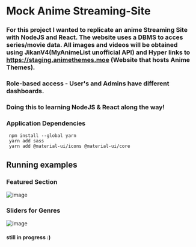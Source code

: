 # Mock Anime Streaming-Site
### For this project I wanted to replicate an anime Streaming Site with NodeJS and React. The website uses a DBMS to acces series/movie data. All images and videos will be obtained using JikanV4(MyAnimeList unofficial API) and Hyper links to https://staging.animethemes.moe (Website that hosts Anime Themes).
### Role-based access - User's and Admins have different dashboards.  
### Doing this to learning NodeJS & React along the way!  

### Application Dependencies
     npm install --global yarn
     yarn add sass
     yarn add @material-ui/icons @material-ui/core

## Running examples 
### Featured Section  
![image](https://user-images.githubusercontent.com/64340009/170860287-95b3c02e-f631-40e4-bd6e-c714ed9044b2.png)  

### Sliders for Genres
![image](https://user-images.githubusercontent.com/64340009/170887469-46419de5-0176-4897-b612-a121cc7d0f96.png)


#### still in progress :) 
